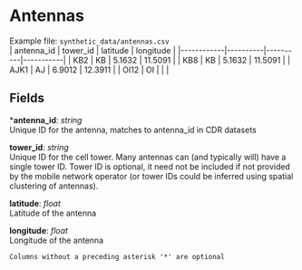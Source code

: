 # Antennas
Example file: `synthetic_data/antennas.csv` <br>
| antenna_id | tower_id | latitude | longitude |
|------------|----------|----------|-----------|
| KB2        | KB       | 5.1632   | 11.5091   |
| KB8        | KB       | 5.1632   | 11.5091   |
| AJK1       | AJ       | 6.9012   | 12.3911   |
| OI12       | OI       |          |           |


## Fields <br>
***antenna_id**: _string_ <br>
Unique ID for the antenna, matches to antenna_id in CDR datasets


**tower_id**: _string_ <br>
Unique ID for the cell tower. Many antennas can (and typically will) have a single tower ID. Tower ID is optional, it 
need not be included if not provided by the mobile network operator (or tower IDs could be inferred using spatial 
clustering of antennas). 


**latitude**: _float_ <br>
Latitude of the antenna


**longitude**: _float_ <br>
Longitude of the antenna


```{note}
Columns without a preceding asterisk '*' are optional
```
